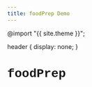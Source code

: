 ```yaml
---
title: foodPrep Demo
---
```

@import "{{ site.theme }}";

header {
  display: none;
}
<h1 style = "font-family:courier;">foodPrep</h1><p>
